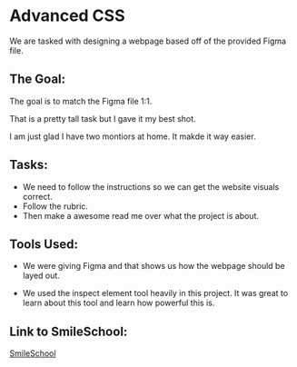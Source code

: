 
# Advanced CSS

We are tasked with designing a webpage based off of the provided Figma file.





## The Goal:

The goal is to match the Figma file 1:1.

That is a pretty tall task but I gave it my best shot.

I am just glad I have two montiors at home. It makde it way easier.


## Tasks:

 - We need to follow the instructions so we can get the website visuals correct.
 - Follow the rubric.
 - Then make a awesome read me over what the project is about.


## Tools Used:

- We were giving Figma and that shows us how the webpage should be layed out.

- We used the inspect element tool heavily in this project. It was great to learn about this tool and learn how powerful this is.

## Link to SmileSchool:
[SmileSchool](https://natewood2.github.io/atlas-web-development/)
